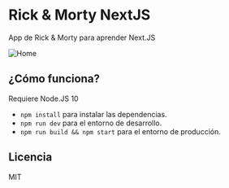 # Rick & Morty NextJS

App de Rick & Morty para aprender Next.JS

![Home](https://user-images.githubusercontent.com/2319641/88003987-743d1f00-cadc-11ea-88b4-c105f98d578e.png)

## ¿Cómo funciona?

Requiere Node.JS 10

- `npm install` para instalar las dependencias.
- `npm run dev` para el entorno de desarrollo.
- `npm run build && npm start` para el entorno de producción.

## Licencia

MIT

